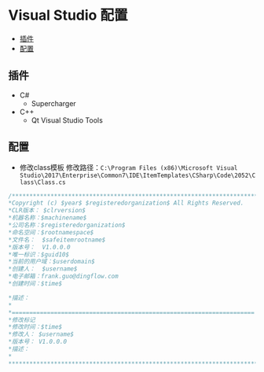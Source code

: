 # Visual Studio 配置

- [插件](##插件)
- [配置](##配置)


## 插件
- C#
    - Supercharger
- C++
    - Qt Visual Studio Tools

## 配置
- 修改class模板
修改路径：`C:\Program Files (x86)\Microsoft Visual Studio\2017\Enterprise\Common7\IDE\ItemTemplates\CSharp\Code\2052\Class\Class.cs`
``` C#
/****************************************************************************
*Copyright (c) $year$ $registeredorganization$ All Rights Reserved.
*CLR版本： $clrversion$
*机器名称：$machinename$
*公司名称：$registeredorganization$
*命名空间：$rootnamespace$
*文件名：  $safeitemrootname$
*版本号：  V1.0.0.0
*唯一标识：$guid10$
*当前的用户域：$userdomain$
*创建人：  $username$
*电子邮箱：frank.guo@dingflow.com
*创建时间：$time$

*描述：
*
*=====================================================================
*修改标记
*修改时间：$time$
*修改人： $username$
*版本号： V1.0.0.0
*描述：
*
*****************************************************************************/
```
